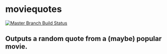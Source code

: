 # moviequotes

[![Master Branch Build Status](https://img.shields.io/travis/nolanerck/moviequotes/master.svg?style=flat-square&label=master)](https://travis-ci.org/nolanerck/moviequotes)

## Outputs a random quote from a (maybe) popular movie.